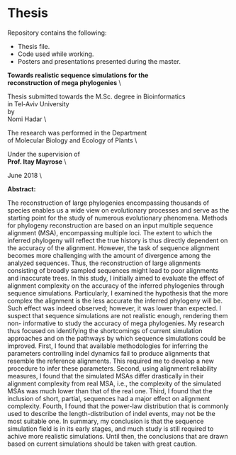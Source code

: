 # Thesis
Repository contains the following:
- Thesis file.
- Code used while working.  
- Posters and presentations presented during the master.


<p align="center">

 **Towards realistic sequence simulations for the\
 reconstruction of mega phylogenies** \
 
 Thesis submitted towards the M.Sc. degree in Bioinformatics \
 in Tel-Aviv University \
 by \
 Nomi Hadar \

 The research was performed in the Department \
 of Molecular Biology and Ecology of Plants \

 Under the supervision of \
 **Prof. Itay Mayrose** \

 June 2018 \

</p>


**Abstract:**

The reconstruction of large phylogenies encompassing thousands of species enables us a wide view on evolutionary processes and serve as the starting point for the study of numerous evolutionary phenomena. Methods for phylogeny reconstruction are based on an input multiple sequence alignment (MSA), encompassing multiple loci. The extent to which the inferred phylogeny will reflect the true history is thus directly dependent on the accuracy of the alignment. However, the task of sequence alignment becomes more challenging with the amount of divergence among the analyzed sequences. Thus, the reconstruction of large alignments consisting of broadly sampled sequences might lead to poor alignments and inaccurate trees. In this study, I initially aimed to evaluate the effect of alignment complexity on the accuracy of the inferred phylogenies through sequence simulations. Particularly, I examined the hypothesis that the more complex the alignment is the less accurate the inferred phylogeny will be. Such effect was indeed observed; however, it was lower than expected. I suspect that sequence simulations are not realistic enough, rendering them non- informative to study the accuracy of mega phylogenies. My research thus focused on identifying the shortcomings of current simulation approaches and on the pathways by which sequence simulations could be improved. First, I found that available methodologies for inferring the parameters controlling indel dynamics fail to produce alignments that resemble the reference alignments. This required me to develop a new procedure to infer these parameters. Second, using alignment reliability measures, I found that the simulated MSAs differ drastically in their alignment complexity from real MSA, i.e., the complexity of the simulated MSAs was much lower than that of the real one. Third, I found that the inclusion of short, partial, sequences had a major effect on alignment complexity. Fourth, I found that the power-law distribution that is commonly used to describe the length-distribution of indel events, may not be the most suitable one. In summary, my conclusion is that the sequence simulation field is in its early stages, and much study is still required to achive more realistic simulations. Until then, the conclusions that are drawn based on current simulations should be taken with great caution.




